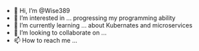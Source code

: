 - 👋 Hi, I’m @Wise389
- 👀 I’m interested in ... progressing my programming ability
- 🌱 I’m currently learning ... about Kubernates and microservices 
- 💞️ I’m looking to collaborate on ... 
- 📫 How to reach me ...

<!---
Wise389/Wise389 is a ✨ special ✨ repository because its `README.md` (this file) appears on your GitHub profile.
You can click the Preview link to take a look at your changes.
--->
